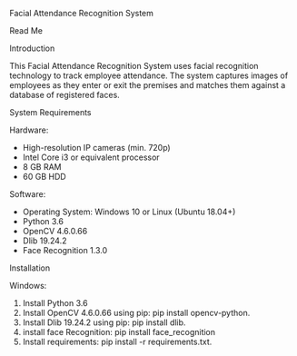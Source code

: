 Facial Attendance Recognition System

Read Me

Introduction

This Facial Attendance Recognition System uses facial recognition technology to track employee attendance. The system captures images of employees as they enter or exit the premises and matches them against a database of registered faces.

System Requirements

Hardware:

- High-resolution IP cameras (min. 720p)
- Intel Core i3 or equivalent processor
- 8 GB RAM
- 60 GB HDD

Software:

- Operating System: Windows 10 or Linux (Ubuntu 18.04+)
- Python 3.6
- OpenCV 4.6.0.66
- Dlib 19.24.2
- Face Recognition 1.3.0

Installation

Windows:

1. Install Python 3.6
2. Install OpenCV 4.6.0.66 using pip: pip install opencv-python.
3. Install Dlib 19.24.2 using pip: pip install dlib.
4. install face Recognition: pip install face_recognition
5. Install requirements: pip install -r requirements.txt.
